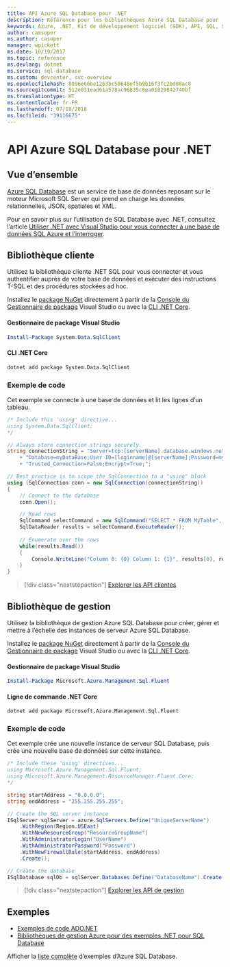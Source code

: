 ```yaml
---
title: API Azure SQL Database pour .NET
description: Référence pour les bibliothèques Azure SQL Database pour .NET
keywords: Azure, .NET, Kit de développement logiciel (SDK), API, SQL, SQL Database
author: camsoper
ms.author: casoper
manager: wpickett
ms.date: 10/19/2017
ms.topic: reference
ms.devlang: dotnet
ms.service: sql-database
ms.custom: devcenter, svc-overview
ms.openlocfilehash: 8096e66be1263bc50648ef5b9b16f3fc2bd08ac8
ms.sourcegitcommit: 512e031ead61a578ac96835c8ea01829842740bf
ms.translationtype: HT
ms.contentlocale: fr-FR
ms.lasthandoff: 07/18/2018
ms.locfileid: "39116675"
---
```

# <a name="azure-sql-database-apis-for-net"></a>API Azure SQL Database pour .NET

## <a name="overview"></a>Vue d’ensemble

[Azure SQL Database](https://docs.microsoft.com/azure/sql-database/sql-database-technical-overview) est un service de base de données reposant sur le moteur Microsoft SQL Server qui prend en charge les données relationnelles, JSON, spatiales et XML. 

Pour en savoir plus sur l’utilisation de SQL Database avec .NET, consultez l’article [Utiliser .NET avec Visual Studio pour vous connecter à une base de données SQL Azure et l’interroger](https://docs.microsoft.com/azure/sql-database/sql-database-connect-query-dotnet-visual-studio).

## <a name="client-library"></a>Bibliothèque cliente

Utilisez la bibliothèque cliente .NET SQL pour vous connecter et vous authentifier auprès de votre base de données et exécuter des instructions T-SQL et des procédures stockées ad hoc.

Installez le [package NuGet]( https://www.nuget.org/packages/System.Data.SqlClient) directement à partir de la [Console du Gestionnaire de package](https://docs.microsoft.com/nuget/tools/package-manager-console) Visual Studio ou avec la [CLI .NET Core](https://docs.microsoft.com/dotnet/core/tools/dotnet-add-package).

#### <a name="visual-studio-package-manager"></a>Gestionnaire de package Visual Studio

```powershell
Install-Package System.Data.SqlClient
```

#### <a name="net-core-cli"></a>CLI .NET Core

```bash
dotnet add package System.Data.SqlClient
```

### <a name="code-example"></a>Exemple de code

Cet exemple se connecte à une base de données et lit les lignes d’un tableau.

```csharp
/* Include this 'using' directive...
using System.Data.SqlClient;
*/

// Always store connection strings securely. 
string connectionString = "Server=tcp:[serverName].database.windows.net;" 
    + "Database=myDataBase;User ID=[loginname]@[serverName];Password=myPassword;"
    + "Trusted_Connection=False;Encrypt=True;";

// Best practice is to scope the SqlConnection to a "using" block
using (SqlConnection conn = new SqlConnection(connectionString))
{
    // Connect to the database
    conn.Open();

    // Read rows
    SqlCommand selectCommand = new SqlCommand("SELECT * FROM MyTable", conn);
    SqlDataReader results = selectCommand.ExecuteReader();
    
    // Enumerate over the rows
    while(results.Read())
    {
        Console.WriteLine("Column 0: {0} Column 1: {1}", results[0], results[1]);
    }
}
```

> [!div class="nextstepaction"]
> [Explorer les API clientes](/dotnet/api/overview/azure/sql/client)

## <a name="management-library"></a>Bibliothèque de gestion

Utilisez la bibliothèque de gestion Azure SQL Database pour créer, gérer et mettre à l’échelle des instances de serveur Azure SQL Database.

Installez le [package NuGet](https://www.nuget.org/packages/Microsoft.Azure.Management.Sql.Fluent/) directement à partir de la [Console du Gestionnaire de package](https://docs.microsoft.com/nuget/tools/package-manager-console) Visual Studio ou avec la [CLI .NET Core](https://docs.microsoft.com/dotnet/core/tools/dotnet-add-package).

#### <a name="visual-studio-package-manager"></a>Gestionnaire de package Visual Studio

```powershell
Install-Package Microsoft.Azure.Management.Sql.Fluent
``` 

#### <a name="net-core-command-line"></a>Ligne de commande .NET Core

```bash
dotnet add package Microsoft.Azure.Management.Sql.Fluent
```

### <a name="code-example"></a>Exemple de code

Cet exemple crée une nouvelle instance de serveur SQL Database, puis crée une nouvelle base de données sur cette instance.

```csharp
/* Include these 'using' directives...
using Microsoft.Azure.Management.Sql.Fluent;
using Microsoft.Azure.Management.ResourceManager.Fluent.Core;
*/

string startAddress = "0.0.0.0";
string endAddress = "255.255.255.255";

// Create the SQL server instance
ISqlServer sqlServer = azure.SqlServers.Define("UniqueServerName")
    .WithRegion(Region.USEast)
    .WithNewResourceGroup("ResourceGroupName")
    .WithAdministratorLogin("UserName")
    .WithAdministratorPassword("Password")
    .WithNewFirewallRule(startAddress, endAddress)
    .Create();

// Create the database
ISqlDatabase sqlDb = sqlServer.Databases.Define("DatabaseName").Create();
```

> [!div class="nextstepaction"]
> [Explorer les API de gestion](/dotnet/api/overview/azure/sql/management)

## <a name="samples"></a>Exemples

- [Exemples de code ADO.NET](/dotnet/framework/data/adonet/ado-net-code-examples)
- [Bibliothèques de gestion Azure pour des exemples .NET pour SQL Database](/dotnet/azure/dotnet-sdk-azure-sql-database-samples)

Afficher la [liste complète](https://azure.microsoft.com/resources/samples/?platform=dotnet&term=sql+database) d’exemples d’Azure SQL Database.

